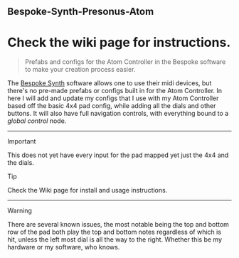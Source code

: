 ## Bespoke-Synth-Presonus-Atom
# Check the wiki page for instructions.
> Prefabs and configs for the Atom Controller in the Bespoke software to make your creation process easier.

The [Bespoke Synth](https://www.bespokesynth.com/) software allows one to use their midi devices, but there's no pre-made prefabs or configs built in for the Atom Controller. In here I will add and update my configs that I use with my Atom Controller based off the basic 4x4 pad config, while adding all the dials and other buttons. It will also have full navigation controls, with everything bound to a *global control* node.
***
> [!IMPORTANT]
> This does not yet have every input for the pad mapped yet just the 4x4 and the dials.

> [!TIP]
> Check the Wiki page for install and usage instructions.
***
> [!WARNING]
> There are several known issues, the most notable being the top and bottom row of the pad both play the top and bottom notes regardless of which is hit, unless the left most dial is all the way to the right. Whether this be my hardware or my software, who knows.
